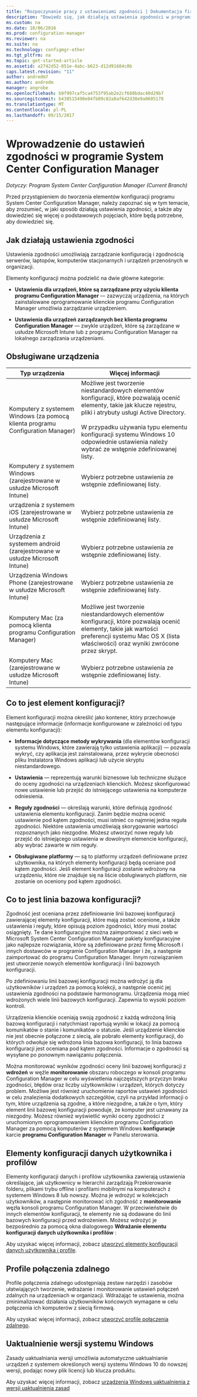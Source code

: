 ```yaml
---
title: "Rozpoczynanie pracy z ustawieniami zgodności | Dokumentacja firmy Microsoft"
description: "Dowiedz się, jak działają ustawienia zgodności w programie System Center Configuration Manager. Poznaj także podstawowe koncepcje, które trzeba znać."
ms.custom: na
ms.date: 10/06/2016
ms.prod: configuration-manager
ms.reviewer: na
ms.suite: na
ms.technology: configmgr-other
ms.tgt_pltfrm: na
ms.topic: get-started-article
ms.assetid: a2742d52-851e-4abc-b623-d12d91684c0b
caps.latest.revision: "11"
author: andredm7
ms.author: andredm
manager: angrobe
ms.openlocfilehash: b9f997caf5ca4753f95ab2e2cf680bdac40d29b7
ms.sourcegitcommit: b438515490e04fb09c82a8af642d38e9a0605178
ms.translationtype: MT
ms.contentlocale: pl-PL
ms.lasthandoff: 09/15/2017
---
```

# <a name="get-started-with-compliance-settings-in-system-center-configuration-manager"></a>Wprowadzenie do ustawień zgodności w programie System Center Configuration Manager

*Dotyczy: Program System Center Configuration Manager (Current Branch)*

Przed przystąpieniem do tworzenia elementów konfiguracji programu System Center Configuration Manager, należy zapoznać się w tym temacie, aby zrozumieć, w jaki sposób działają ustawienia zgodności, a także aby dowiedzieć się więcej o podstawowych pojęciach, które będą potrzebne, aby dowiedzieć się.  

## <a name="how-compliance-settings-works"></a>Jak działają ustawienia zgodności  
 Ustawienia zgodności umożliwiają zarządzanie konfiguracją i zgodnością serwerów, laptopów, komputerów stacjonarnych i urządzeń przenośnych w organizacji.  

 Elementy konfiguracji można podzielić na dwie główne kategorie:  

-   **Ustawienia dla urządzeń, które są zarządzane przy użyciu klienta programu Configuration Manager** — zazwyczaj urządzenia, na których zainstalowane oprogramowanie klienckie programu Configuration Manager umożliwia zarządzanie urządzeniem.  

-   **Ustawienia dla urządzeń zarządzanych bez klienta programu Configuration Manager** — zwykle urządzeń, które są zarządzane w usłudze Microsoft Intune lub z programu Configuration Manager na lokalnego zarządzania urządzeniami.  

## <a name="what-devices-are-supported"></a>Obsługiwane urządzenia  


|Typ urządzenia|Więcej informacji|  
|------------|----------------------|  
|Komputery z systemem Windows (za pomocą klienta programu Configuration Manager)|Możliwe jest tworzenie niestandardowych elementów konfiguracji, które pozwalają ocenić elementy, takie jak klucze rejestru, pliki i atrybuty usługi Active Directory.<br /><br /> W przypadku używania typu elementu konfiguracji systemu Windows 10 odpowiednie ustawienia należy wybrać ze wstępnie zdefiniowanej listy.|  
|Komputery z systemem Windows (zarejestrowane w usłudze Microsoft Intune)|Wybierz potrzebne ustawienia ze wstępnie zdefiniowanej listy.|  
|urządzenia z systemem iOS (zarejestrowane w usłudze Microsoft Intune)|Wybierz potrzebne ustawienia ze wstępnie zdefiniowanej listy.|  
|Urządzenia z systemem android (zarejestrowane w usłudze Microsoft Intune)|Wybierz potrzebne ustawienia ze wstępnie zdefiniowanej listy.|  
|Urządzenia Windows Phone (zarejestrowane w usłudze Microsoft Intune)|Wybierz potrzebne ustawienia ze wstępnie zdefiniowanej listy.|  
|Komputery Mac (za pomocą klienta programu Configuration Manager)|Możliwe jest tworzenie niestandardowych elementów konfiguracji, które pozwalają ocenić elementy, takie jak wartości preferencji systemu Mac OS X (lista właściwości) oraz wyniki zwrócone przez skrypt.|  
|Komputery Mac (zarejestrowane w usłudze Microsoft Intune)|Wybierz potrzebne ustawienia ze wstępnie zdefiniowanej listy.|  

## <a name="what-is-a-configuration-item"></a>Co to jest element konfiguracji?  
 Element konfiguracji można określić jako kontener, który przechowuje następujące informacje (informacje konfigurowane w zależności od typu elementu konfiguracji):  

-   **Informacje dotyczące metody wykrywania** (dla elementów konfiguracji systemu Windows, które zawierają tylko ustawienia aplikacji) — pozwala wykryć, czy aplikacja jest zainstalowana, przez wykrycie obecności pliku Instalatora Windows aplikacji lub użycie skryptu niestandardowego.  

-   **Ustawienia** — reprezentują warunki biznesowe lub techniczne służące do oceny zgodności na urządzeniach klienckich. Możesz skonfigurować nowe ustawienie lub przejść do istniejącego ustawienia na komputerze odniesienia.  

-   **Reguły zgodności** — określają warunki, które definiują zgodność ustawienia elementu konfiguracji. Zanim będzie można ocenić ustawienie pod kątem zgodności, musi istnieć co najmniej jedna reguła zgodności. Niektóre ustawienia umożliwiają skorygowanie wartości rozpoznanych jako niezgodne. Możesz utworzyć nowe reguły lub przejść do istniejącego ustawienia w dowolnym elemencie konfiguracji, aby wybrać zawarte w nim reguły.  

-   **Obsługiwane platformy** — są to platformy urządzeń definiowane przez użytkownika, na których elementy konfiguracji będą oceniane pod kątem zgodności. Jeśli element konfiguracji zostanie wdrożony na urządzeniu, które nie znajduje się na liście obsługiwanych platform, nie zostanie on oceniony pod kątem zgodności.  

## <a name="what-is-a-configuration-baseline"></a>Co to jest linia bazowa konfiguracji?  
 Zgodność jest oceniana przez zdefiniowanie linii bazowej konfiguracji zawierającej elementy konfiguracji, które mają zostać ocenione, a także ustawienia i reguły, które opisują poziom zgodności, który musi zostać osiągnięty. Te dane konfiguracyjne można zaimportować z sieci web w Microsoft System Center Configuration Manager pakiety konfiguracyjne jako najlepsze rozwiązania, które są zdefiniowane przez firmę Microsoft i innych dostawców w programie Configuration Manager i że, a następnie zaimportować do programu Configuration Manager. Innym rozwiązaniem jest utworzenie nowych elementów konfiguracji i linii bazowych konfiguracji.  

 Po zdefiniowaniu linii bazowej konfiguracji można wdrożyć ją dla użytkowników i urządzeń za pomocą kolekcji, a następnie ocenić jej ustawienia zgodności na podstawie harmonogramu. Urządzenia mogą mieć wdrożonych wiele linii bazowych konfiguracji. Zapewnia to wysoki poziom kontroli.  

 Urządzenia klienckie oceniają swoją zgodność z każdą wdrożoną linią bazową konfiguracji i natychmiast raportują wyniki w lokacji za pomocą komunikatów o stanie i komunikatów o statusie. Jeśli urządzenie klienckie nie jest obecnie połączone z siecią, ale pobrało elementy konfiguracji, do których odwołuje się wdrożona linia bazowa konfiguracji, to linia bazowa konfiguracji jest oceniana pod kątem zgodności. Informacje o zgodności są wysyłane po ponownym nawiązaniu połączenia.  

 Można monitorować wyników zgodności oceny linii bazowej konfiguracji z **wdrożeń** w węźle **monitorowanie** obszaru roboczego w konsoli programu Configuration Manager w celu wyświetlenia najczęstszych przyczyn braku zgodności, błędów oraz liczby użytkowników i urządzeń, których dotyczy problem. Możliwe jest również uruchomienie raportów ustawień zgodności w celu znalezienia dodatkowych szczegółów, czyli na przykład informacji o tym, które urządzenia są zgodne, a które niezgodne, a także o tym, który element linii bazowej konfiguracji powoduje, że komputer jest uznawany za niezgodny. Możesz również wyświetlić wyniki oceny zgodności z uruchomionym oprogramowaniem klienckim programu Configuration Manager za pomocą komputerów z systemem Windows **konfiguracje** karcie **programu Configuration Manager** w Panelu sterowania.  

## <a name="user-data-and-profiles-configuration-items"></a>Elementy konfiguracji danych użytkownika i profilów  
 Elementy konfiguracji danych i profilów użytkownika zawierają ustawienia określające, jak użytkownicy w hierarchii zarządzają Przekierowanie folderu, plikami trybu offline i profilami mobilnymi na komputerach z systemem Windows 8 lub nowszy. Można je wdrożyć w kolekcjach użytkowników, a następnie monitorować ich zgodność z **monitorowanie** węzła konsoli programu Configuration Manager. W przeciwieństwie do innych elementów konfiguracji, te elementy nie są dodawane do linii bazowych konfiguracji przed wdrożeniem. Możesz wdrożyć je bezpośrednio za pomocą okna dialogowego **Wdrażanie elementu konfiguracji danych użytkownika i profilów** :  

 Aby uzyskać więcej informacji, zobacz [utworzyć elementy konfiguracji danych użytkownika i profile](/sccm/compliance/deploy-use/create-user-data-and-profiles-configuration-items).  

## <a name="remote-connection-profiles"></a>Profile połączenia zdalnego  
 Profile połączenia zdalnego udostępniają zestaw narzędzi i zasobów ułatwiających tworzenie, wdrażanie i monitorowanie ustawień połączeń zdalnych na urządzeniach w organizacji. Wdrażając te ustawienia, można zminimalizować działania użytkowników końcowych wymagane w celu połączenia ich komputerów z siecią firmową.  

Aby uzyskać więcej informacji, zobacz [utworzyć profile połączenia zdalnego](/sccm/compliance/deploy-use/create-remote-connection-profiles).  

## <a name="windows-edition-upgrade"></a>Uaktualnienie wersji systemu Windows
Zasady uaktualniania wersji umożliwia automatyczne uaktualnianie urządzeń z systemem określonych wersji systemu Windows 10 do nowszej wersji, podając nowy plik licencji lub klucza produktu.

Aby uzyskać więcej informacji, zobacz [urządzenia Windows uaktualnienia z wersji uaktualnienia zasad](/sccm/compliance/deploy-use/upgrade-windows-version)
